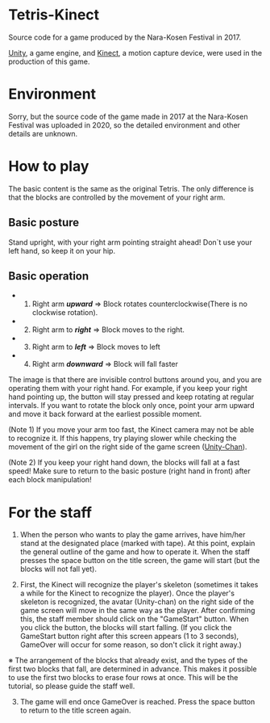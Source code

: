 # Tetris-Kinect

Source code for a game produced by the Nara-Kosen Festival in 2017.

[Unity](https://unity.com/ja), a game engine, and [Kinect](https://developer.microsoft.com/ja-jp/windows/kinect/), a motion capture device, were used in the production of this game.

# Environment
Sorry, but the source code of the game made in 2017 at the Nara-Kosen Festival was uploaded in 2020, so the detailed environment and other details are unknown.

# How to play
The basic content is the same as the original Tetris. The only difference is that the blocks are controlled by the movement of your right arm.

## Basic posture
Stand upright, with your right arm pointing straight ahead!
Don`t use your left hand, so keep it on your hip.

## Basic operation
- 1) Right arm ***upward*** ⇒ Block rotates counterclockwise(There is no clockwise rotation).

- 2) Right arm to ***right*** => Block moves to the right.

- 3) Right arm to ***left*** ⇒ Block moves to left

- 4) Right arm ***downward*** ⇒ Block will fall faster

The image is that there are invisible control buttons around you, and you are operating them with your right hand. For example, if you keep your right hand pointing up, the button will stay pressed and keep rotating at regular intervals. If you want to rotate the block only once, point your arm upward and move it back forward at the earliest possible moment.

(Note 1) If you move your arm too fast, the Kinect camera may not be able to recognize it. If this happens, try playing slower while checking the movement of the girl on the right side of the game screen ([Unity-Chan](https://unity-chan.com/index.html)).

(Note 2) If you keep your right hand down, the blocks will fall at a fast speed! Make sure to return to the basic posture (right hand in front) after each block manipulation!

# For the staff

1) When the person who wants to play the game arrives, have him/her stand at the designated place (marked with tape).
At this point, explain the general outline of the game and how to operate it. When the staff presses the space button on the title screen, the game will start (but the blocks will not fall yet).

2) First, the Kinect will recognize the player's skeleton (sometimes it takes a while for the Kinect to recognize the player).
Once the player's skeleton is recognized, the avatar (Unity-chan) on the right side of the game screen will move in the same way as the player.
After confirming this, the staff member should click on the "GameStart" button. When you click the button, the blocks will start falling.
(If you click the GameStart button right after this screen appears (1 to 3 seconds), GameOver will occur for some reason, so don't click it right away.)

※ The arrangement of the blocks that already exist, and the types of the first two blocks that fall, are determined in advance. This makes it possible to use the first two blocks to erase four rows at once. This will be the tutorial, so please guide the staff well.


3) The game will end once GameOver is reached. Press the space button to return to the title screen again. 
